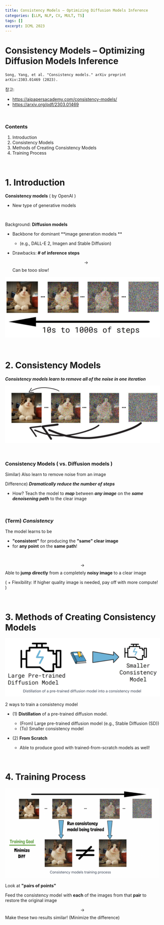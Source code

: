 ```yaml
---
title: Consistency Models – Optimizing Diffusion Models Inference
categories: [LLM, NLP, CV, MULT, TS]
tags: []
excerpt: ICML 2023
---
```


<script src="https://cdn.mathjax.org/mathjax/latest/MathJax.js?config=TeX-AMS-MML_HTMLorMML" type="text/javascript"></script>

# Consistency Models – Optimizing Diffusion Models Inference

```
Song, Yang, et al. "Consistency models." arXiv preprint arXiv:2303.01469 (2023).
```

참고: 

- https://aipapersacademy.com/consistency-models/
- https://arxiv.org/pdf/2303.01469

<br>

### Contents

1. Introduction
1. Consistency Models
1. Methods of Creating Consistency Models
1. Training Process

<br>

# 1. Introduction

**Consistency models** ( by OpenAI )

- New type of generative models 

<br>

Background: **Diffusion models**

- Backbone for dominant **image generation models **

  - (e.g., DALL-E 2, Imagen and Stable Diffusion) 

- Drawbacks: **# of inference steps**

  $$\rightarrow$$ Can be tooo slow!

![figure2](/assets/img/llm/img235.png)

<br>

# 2. Consistency Models

***Consistency models learn to remove all of the noise in one iteration***

![figure2](/assets/img/llm/img236.png)

<br>

### Consistency Models ( vs. Diffusion models )

Similar) Also learn to remove noise from an image

Difference) ***Dramatically reduce the number of steps***

- How? Teach the model to ***map*** between ***any image*** on the ***same denoisening path*** to the clear image

<br>

### (Term) ***Consistency***

The model learns to be

- **"consistent"** for producing the **"same" clear image** 
- for **any point** on the **same path**!

<br>

$$\rightarrow$$ Able to **jump directly** from a completely **noisy image** to a clear image

( + Flexibility: If higher quality image is needed, pay off with more compute! )

<br>

# 3. Methods of Creating Consistency Models

![figure2](/assets/img/llm/img237.png)

2 ways to train a consistency model

- (1) **Distillation** of a pre-trained diffusion model. 
  - (From) Large pre-trained diffusion model (e.g., Stable Diffusion (SD))
  - (To) Smaller consistency model

- (2) **From Scratch**
  - Able to produce good with trained-from-scratch models as well!

<br>

# 4. Training Process

![figure2](/assets/img/llm/img238.png)

Look at **"pairs of points"**

Feed the consistency model with **each** of the images from that **pair** to restore the original image

$$\rightarrow$$ Make these two results similar! (Minimize the difference)
